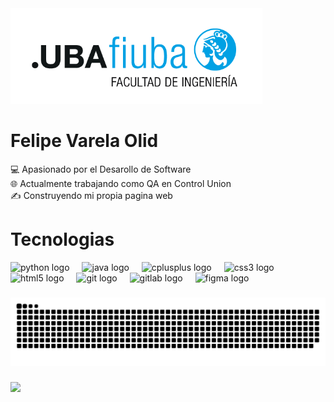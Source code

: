 <img src="https://github.com/FelipeVO/FelipeVO/blob/main/logo-fiba-noback.png" alt="Fiuba Banner" width="80%" />

<h1 align="left">Felipe Varela Olid</h1>

<p align="left">💻 Apasionado por el Desarollo de Software <br>🌐 Actualmente trabajando como QA en Control Union <br>✍️ Construyendo mi propia pagina web</p>

###

<h1 align="left">Tecnologias</h1>

<div align="left">
  <img src="https://cdn.jsdelivr.net/gh/devicons/devicon/icons/python/python-original.svg" height="40" alt="python logo"  />
  <img width="12" />
  <img src="https://cdn.jsdelivr.net/gh/devicons/devicon/icons/java/java-original.svg" height="40" alt="java logo"  />
  <img width="12" />
  <img src="https://cdn.jsdelivr.net/gh/devicons/devicon/icons/cplusplus/cplusplus-original.svg" height="40" alt="cplusplus logo"  />
  <img width="12" />
  <img src="https://cdn.jsdelivr.net/gh/devicons/devicon/icons/css3/css3-original.svg" height="40" alt="css3 logo"  />
  <img width="12" />
  <img src="https://cdn.jsdelivr.net/gh/devicons/devicon/icons/html5/html5-original.svg" height="40" alt="html5 logo"  />
  <img width="12" />
  <img src="https://cdn.jsdelivr.net/gh/devicons/devicon/icons/git/git-original.svg" height="40" alt="git logo"  />
  <img width="12" />
  <img src="https://cdn.jsdelivr.net/gh/devicons/devicon/icons/gitlab/gitlab-original.svg" height="40" alt="gitlab logo"  />
  <img width="12" />
  <img src="https://cdn.jsdelivr.net/gh/devicons/devicon/icons/figma/figma-original.svg" height="40" alt="figma logo"  />
</div>

###

<picture>
  <source media="(prefers-color-scheme: dark)" srcset="https://raw.githubusercontent.com/FelipeVO/FelipeVO/output/github-snake-dark.svg" />
  <source media="(prefers-color-scheme: light)" srcset="https://raw.githubusercontent.com/FelipeVO/FelipeVO/output/github-snake.svg" />
  <img alt="github-snake" src="https://raw.githubusercontent.com/FelipeVO/FelipeVO/output/github-snake.svg" />
</picture>

###

![](https://quotes-github-readme.vercel.app/api?type=horizontal&theme=light)


